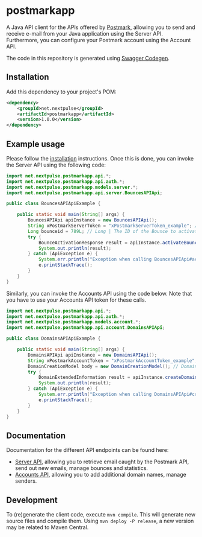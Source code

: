 # postmarkapp

A Java API client for the APIs offered by [Postmark](https://postmarkapp.com/api-explorer), allowing you to send and receive e-mail from your Java application using the Server API.
Furthermore, you can configure your Postmark account using the Account API.

The code in this repository is generated using [Swagger Codegen](https://github.com/swagger-api/swagger-codegen).

## Installation

Add this dependency to your project's POM:

```xml
<dependency>
    <groupId>net.nextpulse</groupId>
    <artifactId>postmarkapp</artifactId>
    <version>1.0.0</version>
</dependency>
```

## Example usage

Please follow the [installation](#installation) instructions. 
Once this is done, you can invoke the Server API using the following code:

```java
import net.nextpulse.postmarkapp.api.*;
import net.nextpulse.postmarkapp.api.auth.*;
import net.nextpulse.postmarkapp.models.server.*;
import net.nextpulse.postmarkapp.api.server.BouncesAPIApi;

public class BouncesAPIApiExample {

    public static void main(String[] args) {
        BouncesAPIApi apiInstance = new BouncesAPIApi();
        String xPostmarkServerToken = "xPostmarkServerToken_example"; // String | The token associated with the Server on which this request will operate.
        Long bounceid = 789L; // Long | The ID of the Bounce to activate.
        try {
            BounceActivationResponse result = apiInstance.activateBounce(xPostmarkServerToken, bounceid);
            System.out.println(result);
        } catch (ApiException e) {
            System.err.println("Exception when calling BouncesAPIApi#activateBounce");
            e.printStackTrace();
        }
    }
}
```

Similarly, you can invoke the Accounts API using the code below. Note that you have to use your Accounts API token for these calls.

```java
import net.nextpulse.postmarkapp.api.*;
import net.nextpulse.postmarkapp.api.auth.*;
import net.nextpulse.postmarkapp.models.account.*;
import net.nextpulse.postmarkapp.api.account.DomainsAPIApi;

public class DomainsAPIApiExample {

    public static void main(String[] args) {
        DomainsAPIApi apiInstance = new DomainsAPIApi();
        String xPostmarkAccountToken = "xPostmarkAccountToken_example"; // String | The token associated with the Account on which this request will operate.
        DomainCreationModel body = new DomainCreationModel(); // DomainCreationModel | 
        try {
            DomainExtendedInformation result = apiInstance.createDomain(xPostmarkAccountToken, body);
            System.out.println(result);
        } catch (ApiException e) {
            System.err.println("Exception when calling DomainsAPIApi#createDomain");
            e.printStackTrace();
        }
    }
}
```

## Documentation

Documentation for the different API endpoints can be found here:

* [Server API](docs/ServerApiIndex.md), allowing you to retrieve email caught by the Postmark API, send out new emails, manage bounces and statistics.
* [Accounts API](docs/AccountApiIndex.md), allowing you to add additional domain names, manage senders.


## Development

To (re)generate the client code, execute `mvn compile`. This will generate new source files and compile them. Using `mvn deploy -P release`, a new version may be related to Maven Central.